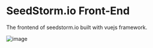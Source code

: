 # SeedStorm.io Front-End

The frontend of seedstorm.io built with vuejs framework.

![image](https://user-images.githubusercontent.com/5221349/56225353-790d5a80-6071-11e9-9dab-535e655e4b3c.png)

